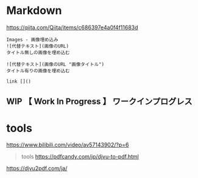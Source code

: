 # Markdown
https://qiita.com/Qiita/items/c686397e4a0f4f11683d
```rub
Images - 画像埋め込み
![代替テキスト](画像のURL)
タイトル無しの画像を埋め込む

![代替テキスト](画像のURL "画像タイトル")
タイトル有りの画像を埋め込む

link []()
```
## WIP  【 Work In Progress 】  ワークインプログレス

# tools
https://www.bilibili.com/video/av57143902/?p=6

>tools
https://pdfcandy.com/jp/djvu-to-pdf.html

https://djvu2pdf.com/ja/
